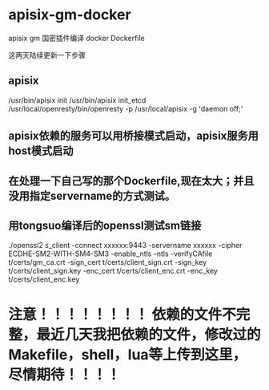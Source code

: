 # apisix-gm-docker
apisix gm 国密插件编译 docker Dockerfile

这两天陆续更新一下步骤


## apisix
/usr/bin/apisix init
/usr/bin/apisix init_etcd
/usr/local/openresty/bin/openresty -p /usr/local/apisix -g 'daemon off;'


## apisix依赖的服务可以用桥接模式启动，apisix服务用host模式启动

## 在处理一下自己写的那个Dockerfile,现在太大；并且没用指定servername的方式测试。

## 用tongsuo编译后的openssl测试sm链接
./openssl2 s_client -connect xxxxxx:9443 -servername xxxxxx -cipher ECDHE-SM2-WITH-SM4-SM3 -enable_ntls -ntls -verifyCAfile t/certs/gm_ca.crt -sign_cert t/certs/client_sign.crt -sign_key t/certs/client_sign.key -enc_cert t/certs/client_enc.crt -enc_key t/certs/client_enc.key

# 注意！！！！！！！！ 依赖的文件不完整，最近几天我把依赖的文件，修改过的Makefile，shell，lua等上传到这里，尽情期待！！！！

